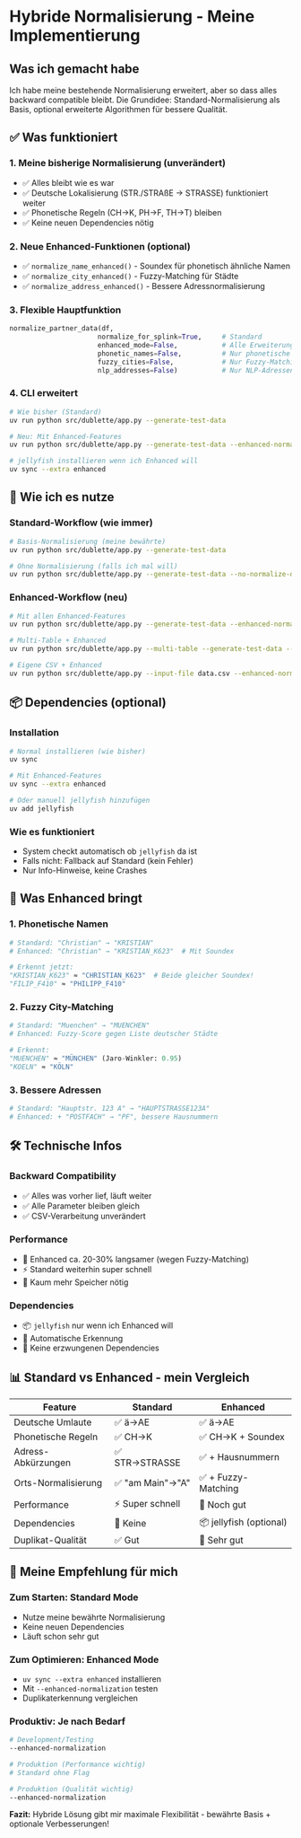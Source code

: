 # Hybride Normalisierung - Meine Implementierung

## Was ich gemacht habe

Ich habe meine bestehende Normalisierung erweitert, aber so dass alles backward compatible bleibt. Die Grundidee: Standard-Normalisierung als Basis, optional erweiterte Algorithmen für bessere Qualität.

## ✅ Was funktioniert

### 1. **Meine bisherige Normalisierung (unverändert)**
- ✅ Alles bleibt wie es war
- ✅ Deutsche Lokalisierung (STR./STRAßE → STRASSE) funktioniert weiter
- ✅ Phonetische Regeln (CH→K, PH→F, TH→T) bleiben
- ✅ Keine neuen Dependencies nötig

### 2. **Neue Enhanced-Funktionen (optional)**
- ✅ `normalize_name_enhanced()` - Soundex für phonetisch ähnliche Namen
- ✅ `normalize_city_enhanced()` - Fuzzy-Matching für Städte
- ✅ `normalize_address_enhanced()` - Bessere Adressnormalisierung

### 3. **Flexible Hauptfunktion**
```python
normalize_partner_data(df, 
                      normalize_for_splink=True,     # Standard
                      enhanced_mode=False,           # Alle Erweiterungen
                      phonetic_names=False,          # Nur phonetische Namen
                      fuzzy_cities=False,            # Nur Fuzzy-Matching Orte
                      nlp_addresses=False)           # Nur NLP-Adressen
```

### 4. **CLI erweitert**
```bash
# Wie bisher (Standard)
uv run python src/dublette/app.py --generate-test-data

# Neu: Mit Enhanced-Features
uv run python src/dublette/app.py --generate-test-data --enhanced-normalization

# jellyfish installieren wenn ich Enhanced will
uv sync --extra enhanced
```

## 🚀 Wie ich es nutze

### Standard-Workflow (wie immer)
```bash
# Basis-Normalisierung (meine bewährte)
uv run python src/dublette/app.py --generate-test-data

# Ohne Normalisierung (falls ich mal will)
uv run python src/dublette/app.py --generate-test-data --no-normalize-data
```

### Enhanced-Workflow (neu)
```bash
# Mit allen Enhanced-Features
uv run python src/dublette/app.py --generate-test-data --enhanced-normalization

# Multi-Table + Enhanced
uv run python src/dublette/app.py --multi-table --generate-test-data --enhanced-normalization

# Eigene CSV + Enhanced
uv run python src/dublette/app.py --input-file data.csv --enhanced-normalization
```

## 📦 Dependencies (optional)

### Installation
```bash
# Normal installieren (wie bisher)
uv sync

# Mit Enhanced-Features
uv sync --extra enhanced

# Oder manuell jellyfish hinzufügen
uv add jellyfish
```

### Wie es funktioniert
- System checkt automatisch ob `jellyfish` da ist
- Falls nicht: Fallback auf Standard (kein Fehler)
- Nur Info-Hinweise, keine Crashes

## 🎯 Was Enhanced bringt

### 1. **Phonetische Namen**
```python
# Standard: "Christian" → "KRISTIAN"
# Enhanced: "Christian" → "KRISTIAN_K623"  # Mit Soundex

# Erkennt jetzt:
"KRISTIAN_K623" ≈ "CHRISTIAN_K623"  # Beide gleicher Soundex!
"FILIP_F410" ≈ "PHILIPP_F410"
```

### 2. **Fuzzy City-Matching**
```python
# Standard: "Muenchen" → "MUENCHEN" 
# Enhanced: Fuzzy-Score gegen Liste deutscher Städte

# Erkennt:
"MUENCHEN" ≈ "MÜNCHEN" (Jaro-Winkler: 0.95)
"KOELN" ≈ "KÖLN" 
```

### 3. **Bessere Adressen**
```python
# Standard: "Hauptstr. 123 A" → "HAUPTSTRASSE123A"
# Enhanced: + "POSTFACH" → "PF", bessere Hausnummern
```

## 🛠️ Technische Infos

### Backward Compatibility
- ✅ Alles was vorher lief, läuft weiter
- ✅ Alle Parameter bleiben gleich
- ✅ CSV-Verarbeitung unverändert

### Performance
- 🔄 Enhanced ca. 20-30% langsamer (wegen Fuzzy-Matching)
- ⚡ Standard weiterhin super schnell
- 💾 Kaum mehr Speicher nötig

### Dependencies
- 📦 `jellyfish` nur wenn ich Enhanced will
- 🔄 Automatische Erkennung
- 🚫 Keine erzwungenen Dependencies

## 📊 Standard vs Enhanced - mein Vergleich

| Feature | Standard | Enhanced |
|---------|----------|----------|
| Deutsche Umlaute | ✅ ä→AE | ✅ ä→AE |
| Phonetische Regeln | ✅ CH→K | ✅ CH→K + Soundex |
| Adress-Abkürzungen | ✅ STR→STRASSE | ✅ + Hausnummern |
| Orts-Normalisierung | ✅ "am Main"→"A" | ✅ + Fuzzy-Matching |
| Performance | ⚡ Super schnell | 🔄 Noch gut |
| Dependencies | 🚫 Keine | 📦 jellyfish (optional) |
| Duplikat-Qualität | ✅ Gut | 🚀 Sehr gut |

## 🎯 Meine Empfehlung für mich

### Zum Starten: **Standard Mode**
- Nutze meine bewährte Normalisierung
- Keine neuen Dependencies
- Läuft schon sehr gut

### Zum Optimieren: **Enhanced Mode**
- `uv sync --extra enhanced` installieren
- Mit `--enhanced-normalization` testen
- Duplikaterkennung vergleichen

### Produktiv: **Je nach Bedarf**
```bash
# Development/Testing
--enhanced-normalization

# Produktion (Performance wichtig)
# Standard ohne Flag

# Produktion (Qualität wichtig)  
--enhanced-normalization
```

**Fazit:** Hybride Lösung gibt mir maximale Flexibilität - bewährte Basis + optionale Verbesserungen!
